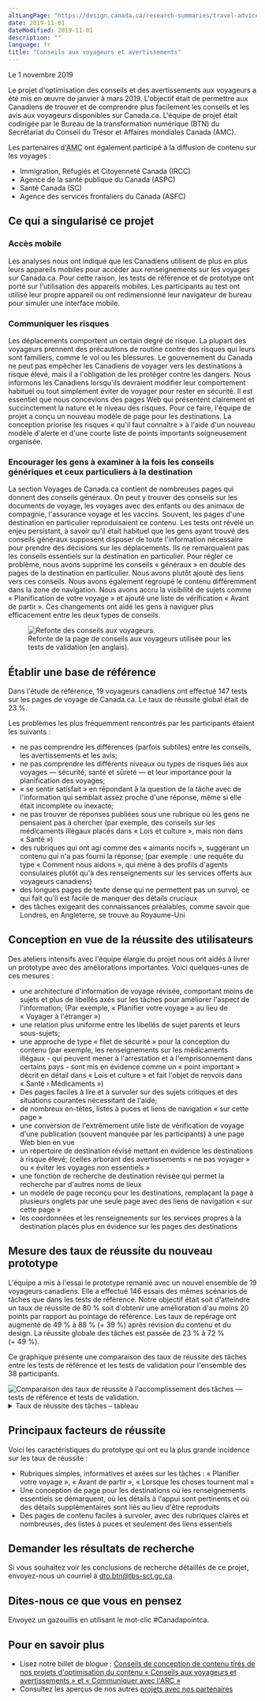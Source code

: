 ```yaml
---
altLangPage: "https://design.canada.ca/research-summaries/travel-advice-research-summary.html"
date: 2019-11-01
dateModified: 2019-11-01
description: ""
language: fr
title: "Conseils aux voyageurs et avertissements"
---
```

<p class="post-meta">Le 1 novembre 2019</p>
<p>Le projet d'optimisation des conseils et des avertissements aux voyageurs a été mis en œuvre de janvier à mars 2019. L'objectif était de permettre aux Canadiens de trouver et de comprendre plus facilement les conseils et les avis aux voyageurs disponibles sur Canada.ca. L'équipe de projet était codirigée par le Bureau de la transformation numérique (BTN) du Secrétariat du Conseil du Trésor et Affaires mondiales Canada (AMC).</p>
<p>Les partenaires d'<abbr title="Affaires mondiales Canada">AMC</abbr> ont également participé à la diffusion de contenu sur les voyages&nbsp;:</p>
<ul>
  <li>Immigration, Réfugiés et Citoyenneté Canada (IRCC)</li>
  <li>Agence de la santé publique du Canada (ASPC)</li>
  <li>Santé Canada (SC)</li>
  <li>Agence des services frontaliers du Canada (ASFC)</li>
</ul>
<h2>Ce qui a singularisé ce projet</h2>
<h3>Accès mobile</h3>
<p>Les analyses nous ont indiqué que les Canadiens utilisent de plus en plus leurs appareils mobiles pour accéder aux renseignements sur les voyages sur Canada.ca. Pour cette raison, les tests de référence et de prototype ont porté sur l'utilisation des appareils mobiles. Les participants au test ont utilisé leur propre appareil ou ont redimensionné leur navigateur de bureau pour simuler une interface mobile.</p>
<h3>Communiquer les risques</h3>
<p>Les déplacements comportent un certain degré de risque. La plupart des voyageurs prennent des précautions de routine contre des risques qui leurs sont familiers, comme le vol ou les blessures. Le gouvernement du Canada ne peut pas empêcher les Canadiens de voyager vers les destinations à risque élevé, mais il a l'obligation de les protéger contre les dangers. Nous informons les Canadiens lorsqu'ils devraient modifier leur comportement habituel ou tout simplement éviter de voyager pour rester en sécurité. Il est essentiel que nous concevions des pages Web qui présentent clairement et succinctement la nature et le niveau des risques. Pour ce faire, l'équipe de projet a conçu un nouveau modèle de page pour les destinations. La conception priorise les risques &laquo;&nbsp;qu'il faut connaître&nbsp;&raquo; à l'aide d'un nouveau modèle d'alerte et d'une courte liste de points importants soigneusement organisée.</p>
<h3>Encourager les gens à examiner à la fois les conseils génériques et ceux particuliers à la destination</h3>
<p>La section Voyages de Canada.ca contient de nombreuses pages qui donnent des conseils généraux. On peut y trouver des conseils sur les documents de voyage, les voyages avec des enfants ou des animaux de compagnie, l'assurance voyage et les vaccins. Souvent, les pages d'une destination en particulier reproduisaient ce contenu. Les tests ont révélé un enjeu persistant, à savoir qu'il était habituel que les gens ayant trouvé des conseils généraux supposent disposer de toute l'information nécessaire pour prendre des décisions sur les déplacements. Ils ne remarquaient pas les conseils essentiels sur la destination en particulier. Pour régler ce problème, nous avons supprimé les conseils &laquo;&nbsp;généraux&nbsp;&raquo; en double des pages de la destination en particulier. Nous avons plutôt ajouté des liens vers ces conseils. Nous avons également regroupé le contenu différemment dans la zone de navigation. Nous avons accru la visibilité de sujets comme &laquo;&nbsp;Planification de votre voyage&nbsp;&raquo; et ajouté une liste de vérification &laquo;&nbsp;Avant de partir&nbsp;&raquo;. Ces changements ont aidé les gens à naviguer plus efficacement entre les deux types de conseils.</p>
<figure class="mrgn-tp-lg mrgn-bttm-lg"> <img class="img-responsive border" alt="Refonte des conseils aux voyageurs." src="/resumes-recherche/images/conseils-voyageurs/advice-design.png"/>
  <figcaption>Refonte de la page de conseils aux voyageurs utilisée pour les tests de validation (en anglais).</figcaption>
</figure>
<h2>Établir une base de référence</h2>
<p>Dans l'étude de référence, 19 voyageurs canadiens ont effectué 147 tests sur les pages de voyage de Canada.ca. Le taux de réussite global était de 23&nbsp;%.</p>
<p>Les problèmes les plus fréquemment rencontrés par les participants étaient les suivants&nbsp;: </p>
<ul>
  <li>ne pas comprendre les différences (parfois subtiles) entre les conseils, les avertissements et les avis; </li>
  <li>ne pas comprendre les différents niveaux ou types de risques liés aux voyages — sécurité, santé et sûreté — et leur importance pour la planification des voyages; </li>
  <li>&laquo;&nbsp;se sentir satisfait&nbsp;&raquo; en répondant à la question de la tâche avec de l'information qui semblait assez proche d'une réponse, même si elle était incomplète ou inexacte; </li>
  <li>ne pas trouver de réponses publiées sous une rubrique où les gens ne pensaient pas à chercher
    (par exemple, des conseils sur les médicaments illégaux placés dans &laquo;&nbsp;Lois et culture&nbsp;&raquo;, mais non dans &laquo;&nbsp;Santé&nbsp;&raquo;) </li>
  <li>des rubriques qui ont agi comme des &laquo;&nbsp;aimants nocifs&nbsp;&raquo;, suggérant un contenu qui n'a pas fourni la réponse;
    (par exemple&nbsp;: une requête du type &laquo;&nbsp;Comment nous aidons&nbsp;&raquo;, qui mène à des profils d'agents consulaires plutôt qu'à des renseignements sur les services offerts aux voyageurs canadiens) </li>
  <li>des longues pages de texte dense qui ne permettent pas un survol, ce qui fait qu'il est facile de manquer des détails cruciaux</li>
  <li>des tâches exigeant des connaissances préalables, comme savoir que Londres, en Angleterre, se trouve au Royaume-Uni</li>
</ul>
<h2>Conception en vue de la réussite des utilisateurs</h2>
<p>Des ateliers intensifs avec l'équipe élargie du projet nous ont aidés à livrer un prototype avec des améliorations importantes.
  Voici quelques-unes de ces mesures&nbsp;:</p>
<ul>
  <li>une architecture d'information de voyage révisée, comportant moins de sujets et plus de libellés axés sur les tâches pour améliorer l'aspect de l'information; (Par exemple, &laquo;&nbsp;Planifier votre voyage&nbsp;&raquo; au lieu de &laquo;&nbsp;Voyager à l'étranger&nbsp;&raquo;)</li>
  <li>une relation plus uniforme entre les libellés de sujet parents et leurs sous-sujets;</li>
  <li>une approche de type &laquo;&nbsp;filet de sécurité&nbsp;&raquo; pour la conception du contenu (par exemple, les renseignements sur les médicaments illégaux&nbsp;-&nbsp;qui peuvent mener à l'arrestation et à l'emprisonnement dans certains pays&nbsp;-&nbsp;sont mis en évidence comme un &laquo;&nbsp;point important&nbsp;&raquo; décrit en détail dans &laquo;&nbsp;Lois et culture&nbsp;&raquo; et fait l'objet de renvois dans &laquo;&nbsp;Santé &#8250; Médicaments&nbsp;&raquo;)</li>
  <li>Des pages faciles à lire et à survoler sur des sujets critiques et des situations courantes nécessitant de l'aide;</li>
  <li>de nombreux en-têtes, listes à puces et liens de navigation &laquo;&nbsp;sur cette page&nbsp;&raquo;</li>
  <li>une conversion de l'extrêmement utile liste de vérification de voyage d'une publication (souvent manquée par les participants) à une page Web bien en vue</li>
  <li>un répertoire de destination révisé mettant en évidence les destinations à risque élevé; (celles arborant des avertissements &laquo;&nbsp;ne pas voyager&nbsp;&raquo; ou &laquo;&nbsp;éviter les voyages non essentiels&nbsp;&raquo;</li>
  <li>une fonction de recherche de destination révisée qui permet la recherche par d'autres noms de lieux</li>
  <li>un modèle de page reconçu pour les destinations, remplaçant la page à plusieurs onglets par une seule page avec des liens de navigation &laquo;&nbsp;sur cette page&nbsp;&raquo;</li>
  <li>les coordonnées et les renseignements sur les services propres à la destination placés plus en évidence sur les pages des destinations</li>
</ul>
<h2>Mesure des taux de réussite du nouveau prototype</h2>
<p>L'équipe a mis à l'essai le prototype remanié avec un nouvel ensemble de 19 voyageurs canadiens. Elle a effectué 146 essais des mêmes scénarios de tâches que dans les tests de référence. Notre objectif était soit d'atteindre un taux de réussite de 80&nbsp;% soit d'obtenir une amélioration d'au moins 20 points par rapport au pointage de référence. Les taux de repérage ont augmenté de 49&nbsp;% à 88&nbsp;% (+&nbsp;39&nbsp;%) après révision du contenu et du design. La réussite globale des tâches est passée de 23&nbsp;% à 72&nbsp;% (+&nbsp;49&nbsp;%).</p>
<p>Ce graphique présente une comparaison des taux de réussite des tâches entre les tests de référence et les tests de validation pour l'ensemble des 38 participants.</p>
<img class="img-responsive hidden-sm hidden-xs" alt="Comparaison des taux de réussite à l'accomplissement des tâches — tests de référence et tests de validation." src="/resumes-recherche/images/conseils-voyageurs/conseils-voyageurs-taux-de-reussite.png"/>
<div class="row col-md-9 mrgn-bttm-lg">
  <details>
    <summary> Taux de réussite des tâches – tableau </summary>
    <div class="table-bravo">
      <table class="table table-bordered">
        <thead>
          <tr>
            <th scope="col">Tâche</th>
            <th scope="col">Base</th>
            <th scope="col">Validation</th>
          </tr>
        </thead>
        <tbody>
          <tr>
            <td>Indonésie + codéine</td>
            <td>17&nbsp;%</td>
            <td>53&nbsp;%</td>
          </tr>
          <tr>
            <td>Malawi + avis</td>
            <td>21&nbsp;%</td>
            <td>84&nbsp;%</td>
          </tr>
          <tr>
            <td>Espagne + passeport perdu</td>
            <td>37&nbsp;%</td>
            <td>53&nbsp;%</td>
          </tr>
          <tr>
            <td>Cuba + assurance-maladie</td>
            <td>16&nbsp;%</td>
            <td>63&nbsp;%</td>
          </tr>
          <tr>
            <td>Îles caïmans + ouragans</td>
            <td>32&nbsp;%</td>
            <td>78&nbsp;%</td>
          </tr>
          <tr>
            <td>Liste de vérification pour les voyages</td>
            <td>11&nbsp;%</td>
            <td>100&nbsp;%</td>
          </tr>
          <tr>
            <td>Rendez-vous - Londres</td>
            <td>12&nbsp;%</td>
            <td>58&nbsp;%</td>
          </tr>
          <tr>
            <td>Costa Rica + fièvre jaunce</td>
            <td>41&nbsp;%</td>
            <td>71&nbsp;%</td>
          </tr>
          <tr>
            <td>Cambodge + avis</td>
            <td>21&nbsp;%</td>
            <td>37&nbsp;%</td>
          </tr>
        </tbody>
      </table>
    </div>
  </details>
</div>
<h2>Principaux facteurs de réussite</h2>
<p>Voici les caractéristiques du prototype qui ont eu la plus grande incidence sur les taux de réussite&nbsp;:</p>
<ul>
  <li>Rubriques simples, informatives et axées sur les tâches&nbsp;: &laquo;&nbsp;Planifier votre voyage&nbsp;&raquo;, &laquo;&nbsp;Avant de partir&nbsp;&raquo;, &laquo;&nbsp;Lorsque les choses tournent mal&nbsp;&raquo;</li>
  <li>Une conception de page pour les destinations où les renseignements essentiels se démarquent, où les détails à l'appui sont pertinents et où des détails supplémentaires sont liés au lieu d'être reproduits</li>
  <li>Des pages de contenu faciles à survoler, avec des rubriques claires et nombreuses, des listes à puces et seulement des liens essentiels</li>
</ul>
<div class="clearfix"></div>
<h2>Demander les résultats de recherche</h2>
<p>Si vous souhaitez voir les conclusions de recherche détaillés de ce projet, envoyez-nous un courriel à <a href="mailto:dto.btn@tbs-sct.gc.ca">dto.btn@tbs-sct.gc.ca</a>.</p>
<h2>Dites-nous ce que vous en pensez</h2>
<p>Envoyez un gazouillis en utilisant le mot-clic #Canadapointca.</p>
<h2>Pour en savoir plus</h2>
<ul>
  <li>Lisez notre billet de blogue&nbsp;:&nbsp;<a href=" {{ '/2019/11/01/conseils-voyageurs-contact.html' | prepend: site.urlalt[ page.language ] }} ">Conseils de conception de contenu tirés de nos projets d'optimisation du contenu &laquo;&nbsp;Conseils aux voyageurs et avertissements&nbsp;&raquo; et &laquo;&nbsp;Communiquer avec l'ARC&nbsp;&raquo;</a></li>
  <li>Consultez les aperçus de nos autres <a href=" {{ '/pages/apercu-projet.html#projets' | prepend: site.urlalt[ page.language ] }} ">projets avec nos partenaires</a></li>
</ul>